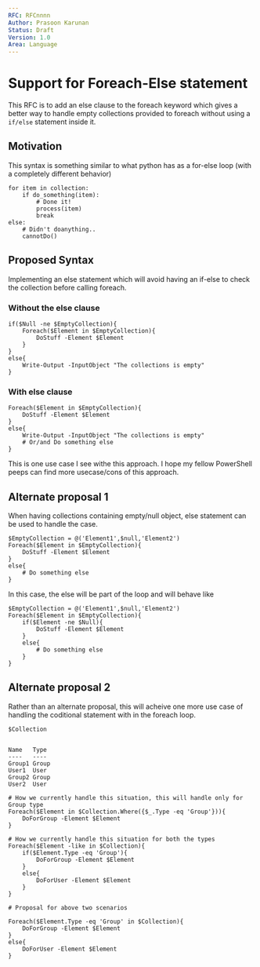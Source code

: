 ```yaml
---
RFC: RFCnnnn
Author: Prasoon Karunan
Status: Draft
Version: 1.0
Area: Language
---
```


# Support for Foreach-Else statement

This RFC is to add an else clause to the foreach keyword which gives a better way to handle empty collections provided to foreach without using a `if/else` statement inside it.

## Motivation

This syntax is something similar to what python has as a for-else loop (with a completely different behavior)
```
for item in collection:
    if do_something(item):
        # Done it!
        process(item)
        break
else:
    # Didn't doanything..
    cannotDo()
```

## Proposed Syntax

Implementing an else statement which will avoid having an if-else to check the collection before calling foreach.

### Without the else clause

```
if($Null -ne $EmptyCollection){
    Foreach($Element in $EmptyCollection){
        DoStuff -Element $Element
    }
}
else{
    Write-Output -InputObject "The collections is empty"
}
```


### With else clause
```
Foreach($Element in $EmptyCollection){
    DoStuff -Element $Element
}
else{
    Write-Output -InputObject "The collections is empty"
    # Or/and Do something else
}
```

This is one use case I see withe this approach. I hope my fellow PowerShell peeps can find more usecase/cons of this approach.


## Alternate proposal 1

When having collections containing empty/null object, else statement can be used to handle the case.

```
$EmptyCollection = @('Element1',$null,'Element2')
Foreach($Element in $EmptyCollection){
    DoStuff -Element $Element
}
else{
    # Do something else
}
```

In this case, the else will be part of the loop and will behave like

```
$EmptyCollection = @('Element1',$null,'Element2')
Foreach($Element in $EmptyCollection){
    if($Element -ne $Null){
        DoStuff -Element $Element
    }
    else{
        # Do something else
    }
}
```

## Alternate proposal 2

Rather than an alternate proposal, this will acheive one more use case of handling the coditional statement with in the foreach loop.

```
$Collection


Name   Type
----   ----
Group1 Group
User1  User
Group2 Group
User2  User

# How we currently handle this situation, this will handle only for Group type
Foreach($Element in $Collection.Where({$_.Type -eq 'Group'})){
    DoForGroup -Element $Element
}

# How we currently handle this situation for both the types
Foreach($Element -like in $Collection){
    if($Element.Type -eq 'Group'){
        DoForGroup -Element $Element
    }
    else{
        DoForUser -Element $Element
    }
}

# Proposal for above two scenarios

Foreach($Element.Type -eq 'Group' in $Collection){
    DoForGroup -Element $Element
}
else{
    DoForUser -Element $Element
}
```